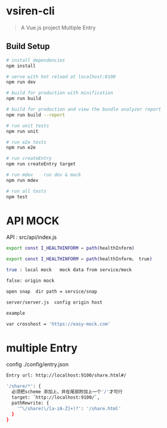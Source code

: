 # vsiren-cli
> A Vue.js project Multiple Entry

## Build Setup

``` bash
# install dependencies
npm install

# serve with hot reload at localhost:8100
npm run dev

# build for production with minification
npm run build

# build for production and view the bundle analyzer report
npm run build --report

# run unit tests
npm run unit

# run e2e tests
npm run e2e

# run createEntry
npm run createEntry target  

# run mdev    run dev & mock
npm run mdev

# run all tests
npm test
```

# API MOCK
API : src/api/index.js

``` bash
export const I_HEALTHINFORM = path(healthInform)

export const I_HEALTHINFORM = path(healthInform， true)

true : local mock   mock data from service/mock

false: origin mock  

open snap  dir path = service/snap 

server/server.js  config origin host

example

var crosshost = 'https://easy-mock.com'

```
# multiple Entry
config  ./config/entry.json

``` bash
Entry url: http://localhost:9100/share.html#/

'/share/*': {
  必须把scheme 添加上，并在尾部附加上一个'/'才可行
  target: `http://localhost:9100/`,
  pathRewrite: {
    '^\/share(\/[a-zA-Z]+)?': '/share.html'
  }
}
```


